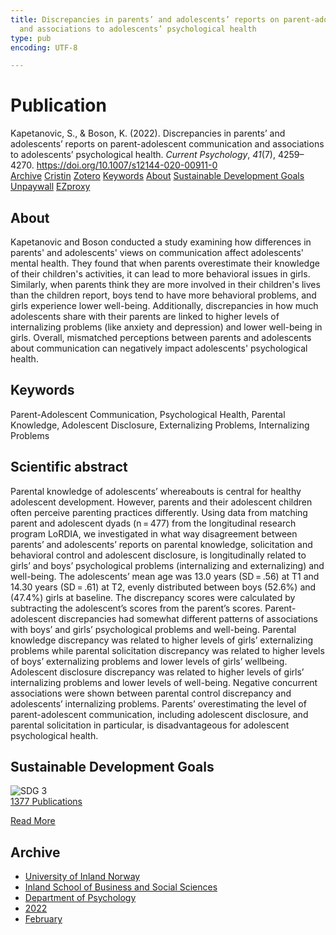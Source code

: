 ```yaml
---
title: Discrepancies in parents’ and adolescents’ reports on parent-adolescent communication
  and associations to adolescents’ psychological health
type: pub
encoding: UTF-8

---
```

<h1>Publication</h1>
<article id="csl-bib-container-G8LWX2IZ" class="csl-bib-container">
  <div class="csl-bib-body"> <div class="csl-entry">Kapetanovic, S., &#38; Boson, K. (2022). Discrepancies in parents’ and adolescents’ reports on parent-adolescent communication and associations to adolescents’ psychological health. <i>Current Psychology</i>, <i>41</i>(7), 4259–4270. <a href="https://doi.org/10.1007/s12144-020-00911-0">https://doi.org/10.1007/s12144-020-00911-0</a></div> </div>
  <div class="csl-bib-buttons">
    <a href="#taxonomy-article-G8LWX2IZ" alt="archive" class="csl-bib-button">Archive</a>
    <a href="https://app.cristin.no/results/show.jsf?id=2000182" alt="Cristin" class="csl-bib-button">Cristin</a>
    <a href="http://zotero.org/groups/5881554/items/G8LWX2IZ" alt="Zotero" class="csl-bib-button">Zotero</a>
    <a href="#keywords-article-G8LWX2IZ" alt="keywords" class="csl-bib-button">Keywords</a>
    <a href="#about-article-G8LWX2IZ" alt="about_pub" class="csl-bib-button">About</a>
    <a href="#sdg-article-G8LWX2IZ" alt="sdg" class="csl-bib-button">Sustainable Development Goals</a>
    <a href="https://link.springer.com/content/pdf/10.1007/s12144-020-00911-0.pdf" alt="Unpaywall" class="csl-bib-button">Unpaywall</a>
    <a href="https://link.springer.com/content/pdf/10.1007/s12144-020-00911-0.pdf" alt="EZproxy" class="csl-bib-button">EZproxy</a>
  </div>
  <div id="csl-bib-meta-container-G8LWX2IZ"></div>
</article>
<div id="csl-bib-meta-G8LWX2IZ" class="csl-bib-meta">
  <article id="about-article-G8LWX2IZ" class="about_pub-article">
    <h1>About</h1>
    Kapetanovic and Boson conducted a study examining how differences in parents' and adolescents' views on communication affect adolescents' mental health. They found that when parents overestimate their knowledge of their children's activities, it can lead to more behavioral issues in girls. Similarly, when parents think they are more involved in their children's lives than the children report, boys tend to have more behavioral problems, and girls experience lower well-being. Additionally, discrepancies in how much adolescents share with their parents are linked to higher levels of internalizing problems (like anxiety and depression) and lower well-being in girls. Overall, mismatched perceptions between parents and adolescents about communication can negatively impact adolescents' psychological health.
  </article>
  <article id="keywords-article-G8LWX2IZ" class="keywords-article">
    <h1>Keywords</h1>
    Parent-Adolescent Communication, Psychological Health, Parental Knowledge, Adolescent Disclosure, Externalizing Problems, Internalizing Problems
  </article>
  <article id="abstract-article-G8LWX2IZ" class="abstract-article">
    <h1>Scientific abstract</h1>
    Parental knowledge of adolescents’ whereabouts is central for healthy adolescent development. However, parents and their adolescent children often perceive parenting practices differently. Using data from matching parent and adolescent dyads (n = 477) from the longitudinal research program LoRDIA, we investigated in what way disagreement between parents’ and adolescents’ reports on parental knowledge, solicitation and behavioral control and adolescent disclosure, is longitudinally related to girls’ and boys’ psychological problems (internalizing and externalizing) and well-being. The adolescents’ mean age was 13.0 years (SD = .56) at T1 and 14.30 years (SD = .61) at T2, evenly distributed between boys (52.6%) and (47.4%) girls at baseline. The discrepancy scores were calculated by subtracting the adolescent’s scores from the parent’s scores. Parent-adolescent discrepancies had somewhat different patterns of associations with boys’ and girls’ psychological problems and well-being. Parental knowledge discrepancy was related to higher levels of girls’ externalizing problems while parental solicitation discrepancy was related to higher levels of boys’ externalizing problems and lower levels of girls’ wellbeing. Adolescent disclosure discrepancy was related to higher levels of girls’ internalizing problems and lower levels of well-being. Negative concurrent associations were shown between parental control discrepancy and adolescents’ internalizing problems. Parents’ overestimating the level of parent-adolescent communication, including adolescent disclosure, and parental solicitation in particular, is disadvantageous for adolescent psychological health.
  </article>
  <article id="sdg-article-G8LWX2IZ" class="sdg-article">
    <h1>Sustainable Development Goals</h1>
    <div class="sdg-container"><div id="sdg3" class="sdg">
        <img src="{{< params subfolder >}}images/sdg/sdg03_en.png" class="image" alt="SDG 3">
        <div class="sdg-overlay">
          <a href="{{< params subfolder >}}en/archive/?sdg=3#archive" class="sdg-publication-count"><span>1377</span> Publications</a>
          <p><a href="https://sdgs.un.org/goals/goal3" class="sdg-read-more">Read More</a></p>
        </div>
      </div></div>
  </article>
  <article id="taxonomy-article-G8LWX2IZ" class="taxonomy-article">
    <h1>Archive</h1>
    <ul>
      <li><a href="{{< params subfolder >}}en/archive/?key=3DCRN523">University of Inland Norway</a></li>
      <li><a href="{{< params subfolder >}}en/archive/?key=DU8Q9LN9">Inland School of Business and Social Sciences</a></li>
      <li><a href="{{< params subfolder >}}en/archive/?key=KTD9NXA8">Department of Psychology</a></li>
      <li><a href="{{< params subfolder >}}en/archive/?key=AEVGZCNC">2022</a></li>
      <li><a href="{{< params subfolder >}}en/archive/?key=F9687ZHW">February</a></li>
    </ul>
  </article>
</div>
